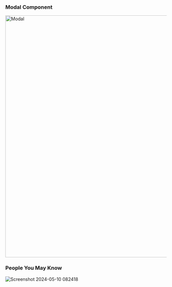 ### Modal Component
<img width="758" alt="Modal" src="https://github.com/officialbidisha/HTMLCSSMachineCoding/assets/49115207/c9b475ec-bfa0-4741-9675-751bf6d26958">

### People You May Know
![Screenshot 2024-05-10 082418](https://github.com/officialbidisha/HTMLCSSMachineCoding/assets/49115207/9be927f3-4afa-4d76-97bd-2ca2c4fa0698)
